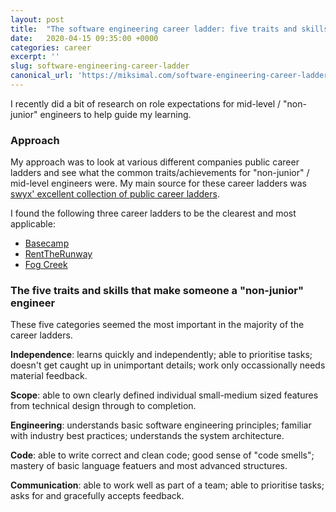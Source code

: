 ```yaml
---
layout: post
title:  "The software engineering career ladder: five traits and skills to progress"
date:   2020-04-15 09:35:00 +0000
categories: career
excerpt: ''
slug: software-engineering-career-ladder
canonical_url: 'https://miksimal.com/software-engineering-career-ladder'
---
```


I recently did a bit of research on role expectations for mid-level / "non-junior" engineers to help guide my learning.

### Approach

My approach was to look at various different companies public career ladders and see what the common traits/achievements for "non-junior" / mid-level engineers were. My main source for these career ladders was [swyx' excellent collection of public career ladders](https://www.swyx.io/writing/career-ladders/).

I found the following three career ladders to be the clearest and most applicable:
+ [Basecamp](https://basecamp.com/handbook/appendix-05-titles-for-programmers)
+ [RentTheRunway](https://dresscode.renttherunway.com/blog/ladder)
+ [Fog Creek](https://www.joelonsoftware.com/2009/02/13/fog-creek-professional-ladder/)


### The five traits and skills that make someone a "non-junior" engineer

These five categories seemed the most important in the majority of the career ladders.

**Independence**: learns quickly and independently; able to prioritise tasks; doesn't get caught up in unimportant details; work only occassionally needs material feedback.

**Scope**: able to own clearly defined individual small-medium sized features from technical design through to completion.

**Engineering**: understands basic software engineering principles; familiar with industry best practices; understands the system architecture.

**Code**: able to write correct and clean code; good sense of "code smells"; mastery of basic language featuers and most advanced structures.

**Communication**: able to work well as part of a team; able to prioritise tasks; asks for and gracefully accepts feedback.
